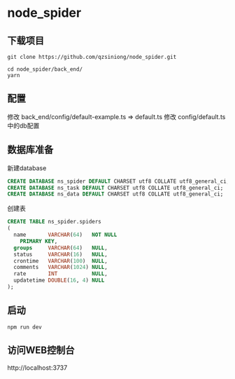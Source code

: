 # node_spider

## 下载项目
```
git clone https://github.com/qzsiniong/node_spider.git

cd node_spider/back_end/
yarn
```

## 配置
修改 back_end/config/default-example.ts => default.ts
修改 config/default.ts 中的db配置

## 数据库准备
新建database
```sql
CREATE DATABASE ns_spider DEFAULT CHARSET utf8 COLLATE utf8_general_ci;
CREATE DATABASE ns_task DEFAULT CHARSET utf8 COLLATE utf8_general_ci;
CREATE DATABASE ns_data DEFAULT CHARSET utf8 COLLATE utf8_general_ci;
```

创建表
```sql
CREATE TABLE ns_spider.spiders
(
  name       VARCHAR(64)   NOT NULL
    PRIMARY KEY,
  groups     VARCHAR(64)   NULL,
  status     VARCHAR(16)   NULL,
  crontime   VARCHAR(100)  NULL,
  comments   VARCHAR(1024) NULL,
  rate       INT           NULL,
  updatetime DOUBLE(16, 4) NULL
);

```



## 启动
```
npm run dev
```

## 访问WEB控制台
http://localhost:3737

